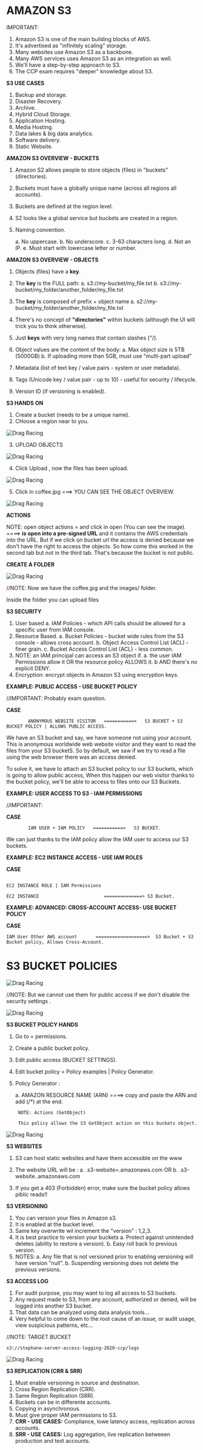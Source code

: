 # **AMAZON S3**

IMPORTANT:

1. Amazon S3 is one of the main building blocks of AWS.
2. It's advertised as "infinitely scaling" storage.
3. Many websites use Amazon S3 as a backbone.
4. Many AWS services uses Amazon S3 as an integration as well.
5. We'll have a step-by-step approach to S3.
6. The CCP exam requires "deeper" knowledge about S3.

**S3 USE CASES**

1. Backup and storage.
2. Disaster Recovery.
3. Archive.
4. Hybrid Cloud Storage.
5. Application Hosting.
6. Media Hosting.
7. Data lakes & big data analytics.
8. Software delivery.
9. Static Website.

**AMAZON S3 OVERVIEW - BUCKETS**

1. Amazon S2 allows people to store objects (files) in "buckets" (directories).
2. Buckets must have a globally unique name (across all regions all accounts).
3. Buckets are defined at the region level.
4. S2 looks like a global service but buckets are created in a region.
5. Naming convention.

   a. No uppercase.
   b. No underscore.
   c. 3-63 characters long.
   d. Not an IP.
   e. Must start with lowercase letter or number.

**AMAZON S3 OVERVIEW - OBJECTS**

1. Objects (files) have a **key**.
2. The **key** is the FULL path:
   a. s3://my-bucket/my_file.txt
   b. s3://my-bucket/my_folder/another_folder/my_file.txt

3. The **key** is composed of prefix + object name
   a. s2://my-bucket/my_folder/another_folder/my_file.txt
4. There's no concept of **"directories"** within buckets (although the UI will trick you to think otherwise).
5. Just **keys** with very long names that contain slashes ("/).

6. Object values are the content of the body:
   a. Max object size is 5TB (5000GB)
   b. If uploading more than 5GB, must use "multi-part upload"

7. Metadata (list of text key / value pairs - system or user metadata).
8. Tags (Unicode key / value pair - up to 10) - useful for security / lifecycle.
9. Version ID (if versioning is enabled).

**S3 HANDS ON**

1. Create a bucket (needs to be a unique name).
2. CHoose a region near to you.

![Drag Racing](images/S3_CREATE.png)

3. UPLOAD OBJECTS

![Drag Racing](images/S3_UPLOAD.png)

4. Click Upload , now the files has been upload.

![Drag Racing](images/S3_UPLOAD_END.png)

5. Click in coffee.jpg ===> YOU CAN SEE THE OBJECT OVERVIEW.

![Drag Racing](images/S3_OBJECTOVERVIEW.png)

**ACTIONS**

NOTE: open object actions = and click in open (You can see the image). ====> **is open into a pre-signed URL** and it contains
the AWS credentials into the URL.
But if we click on bucket url the access is denied because we don't have the right to access the objects. So how come this worked in the second tab but not in the third tab. That's because the bucket is not public.

**CREATE A FOLDER**

![Drag Racing](images/S3_CREATEFOLDER.png)

//NOTE: Now we have the coffee.jpg and the images/ folder.

Inside the folder you can upload files

**S3 SECURITY**

1. User based
   a. IAM Policies - which API calls should be allowed for a specific user from IAM console.
2. Resource Based.
   a. Bucket Policies - bucket wide rules from the S3 console - allows cross account.
   b. Object Access Control List (ACL) - finer grain.
   c. Bucket Access Control List (ACL) - less common.
3. NOTE: an IAM principal can access an S3 object if.
   a. the user IAM Permissions allow it OR the resource policy ALLOWS it.
   b AND there's no explicit DENY.
4. Encryption: encrypt objects in Amazon S3 using encryption keys.

**EXAMPLE: PUBLIC ACCESS - USE BUCKET POLICY**

//IMPORTANT: Probably exam question.

**CASE**

```
        ANONYMOUS WEBSITE VISITOR   ===========>   S3 BUCKET + S3 BUCKET POLICY | ALLOWS PUBLIC ACCESS.
```

We have an S3 bucket and say, we have someone not using your account.
This is anonymous worldwide web website visitor and they want to read the files from your S3 bucketS.
So by default, we saw if we try to read a file using the web browser there was an access denied.

To solve it, we have to attach an S3 bucket policy to our S3 buckets, which is going to allow public access, When this happen our web visitor thanks to the bucket policy, we'll be able to access to files onto our S3 Buckets.

**EXAMPLE: USER ACCESS TO S3 - IAM PERMISSIONS**

//IMPORTANT:

**CASE**

```
        IAM USER + IAM POLICY   ===========>   S3 BUCKET.
```

We can just thanks to the IAM policy allow the IAM user to access our S3 buckets.

**EXAMPLE: EC2 INSTANCE ACCESS - USE IAM ROLES**

**CASE**

```

EC2 INSTANCE ROLE | IAM Permissions

EC2 INSTANCE                        ==============> S3 Bucket.

```

**EXAMPLE: ADVANCED: CROSS-ACCOUNT ACCESS- USE BUCKET POLICY**

**CASE**

```
IAM User Other AWS account       ===================>  S3 Bucket + S3 Bucket policy, Allows Cross-Account.

```

# **S3 BUCKET POLICIES**

![Drag Racing](images/S3_BUCKET_POLICIES.png)

//NOTE: But we cannot use them for public access if we don't disable the security settings .

![Drag Racing](images/S3_BLOCK_PUBLIC_ACCESS.png)

**S3 BUCKET POLICY HANDS**

1.  Go to = permissions.
2.  Create a public bucket policy.
3.  Edit public access (BUCKET SETTINGS).
4.  Edit bucket policy = Policy examples | Policy Generator.
5.  Policy Generator :

    a. AMAZON RESOURCE NAME (ARN) ====> copy and paste the ARN and add (/\*) at the end.

         NOTE: Actions (GetObject)

         This policy allows the S3 GetObject action on this buckets object.

![Drag Racing](images/S3POLICY.png)

**S3 WEBSITES**

1. S3 can host static websites and have them accessible on the www
2. The website URL will be :
   a. <bucket-name>.s3-website=<AWS-region>.amazonaws.com
   OR
   b. <bucket-name>.s3-website.<AWS-region>.amazonaws.com

3. If you get a 403 (Forbidden) error, make sure the bucket policy allows piblic reads!!

**S3 VERSIONING**

1. You can version your files in Amazon s3.
2. It is enabled at the bucket level.
3. Same key overwrite wil increment the "version" : 1,2,3.
4. It is best practice to version your buckets
   a. Protect against unintended deletes (ability to restore a version).
   b. Easy roll back to previous version.
5. NOTES:
   a. Any file that is not versioned prior to enabling versioning will have version "null".
   b. Suspending versioning does not delete the previous versions.

**S3 ACCESS LOG**

1. For audit purpose, you may want to log all access to S3 buckets.
2. Any request made to S3, from any account, authorized or denied, will be logged into another S3 bucket.
3. That data can be analyzed using data analysis tools...
4. Very helpful to come down to the root cause of an issue, or audit usage, view suspicious patterns, etc...

//NOTE: TARGET BUCKET

    s3://stephane-server-access-logging-2020-ccp/logs

![Drag Racing](images/S3_LOGGING.png)

**S3 REPLICATION (CRR & SRR)**

1. Must enable versioning in source and destination.
2. Cross Region Replication (CRR).
3. Same Region Replication (SRR).
4. Buckets can be in differente accounts.
5. Copying in asynchronous.
6. Must give proper IAM permissions to S3.
7. **CRR - USE CASES:** Compliance, lowe latency access, replication across accounts.
8. **SRR - USE CASES:** Log aggregation, live replication betweeen production and test accounts.

